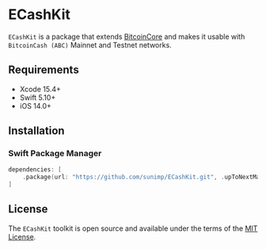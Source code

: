 # ECashKit

`ECashKit` is a package that extends [BitcoinCore](https://github.com/sunimp/BitcoinCore) and makes it usable with `BitcoinCash (ABC)` Mainnet and Testnet networks. 

## Requirements

* Xcode 15.4+
* Swift 5.10+
* iOS 14.0+

## Installation

### Swift Package Manager

```swift
dependencies: [
    .package(url: "https://github.com/sunimp/ECashKit.git", .upToNextMajor(from: "1.0.0"))
]
```

## License

The `ECashKit` toolkit is open source and available under the terms of the [MIT License](https://github.com/sunimp/ECashKit/blob/master/LICENSE).

